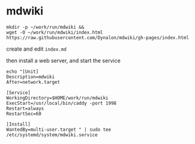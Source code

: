 mdwiki
===

```
mkdir -p ~/work/run/mdwiki &&
wget -O ~/work/run/mdwiki/index.html https://raw.githubusercontent.com/Dynalon/mdwiki/gh-pages/index.html
```

create and edit `index.md`

then install a web server, and start the service

```
echo "[Unit]
Description=mdwiki
After=network.target

[Service]
WorkingDirectory=$HOME/work/run/mdwiki
ExecStart=/usr/local/bin/caddy -port 1998
Restart=always
RestartSec=60

[Install]
WantedBy=multi-user.target " | sudo tee /etc/systemd/system/mdwiki.service
```
